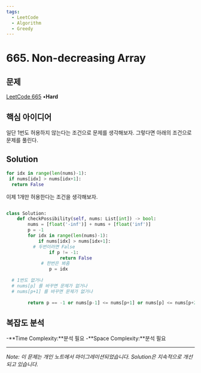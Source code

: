 ```yaml
---
tags:
  - LeetCode
  - Algorithm
  - Greedy
---
```


# 665. Non-decreasing Array

## 문제

[LeetCode 665](https://leetcode.com/problems/non-decreasing-array/) •**Hard**

## 핵심 아이디어

일단 1번도 허용하지 않는다는 조건으로 문제를 생각해보자.
그렇다면 아래의 조건으로 문제를 풀린다.

## Solution

```python
for idx in range(len(nums)-1):
 if nums[idx] > nums[idx+1]:
  return False
```

이제 1개만 허용한다는 조건을 생각해보자.

```python

class Solution:
    def checkPossibility(self, nums: List[int]) -> bool:
        nums = [float('-inf')] + nums + [float('inf')]
        p = -1
        for idx in range(len(nums)-1):
            if nums[idx] > nums[idx+1]:
          # 두번이러면 False
                if p != -1:
                    return False
             # 한번은 봐줌
                p = idx
                
  # 1번도 없거나
  # nums[p] 를 바꾸면 문제가 없거나
  # nums[p+1] 를 바꾸면 문제가 없거나
  
        return p == -1 or nums[p-1] <= nums[p+1] or nums[p] <= nums[p+2]
```

## 복잡도 분석

-**Time Complexity:**분석 필요
-**Space Complexity:**분석 필요

---

*Note: 이 문제는 개인 노트에서 마이그레이션되었습니다. Solution은 지속적으로 개선되고 있습니다.*
